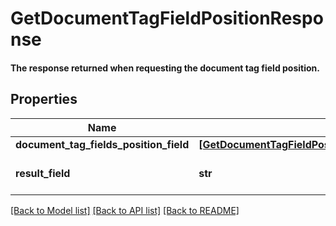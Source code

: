# GetDocumentTagFieldPositionResponse

#### The response returned when requesting the document tag field position.

## Properties
Name | Type | Description | Notes
------------ | ------------- | ------------- | -------------
**document_tag_fields_position_field** | [**[GetDocumentTagFieldPositionResponseDocumentTagFieldsPositionField]**](GetDocumentTagFieldPositionResponseDocumentTagFieldsPositionField.md) |  | 
**result_field** | **str** | Displays the result of the call. | 

[[Back to Model list]](../README.md#documentation-for-models) [[Back to API list]](../README.md#documentation-for-api-endpoints) [[Back to README]](../README.md)


